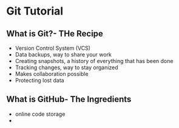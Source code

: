 # Git Tutorial

## What is Git?- THe Recipe
- Version Control System (VCS) 
- Data backups, way to share your work
- Creating snapshots, a history of everything that has been done
- Tracking changes, way to stay organized
- Makes collaboration possible
- Protecting lost data

## What is GitHub- The Ingredients
- online code storage
- 

